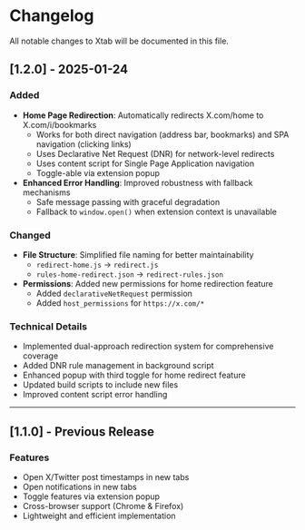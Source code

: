 # Changelog

All notable changes to Xtab will be documented in this file.

## [1.2.0] - 2025-01-24

### Added

-   **Home Page Redirection**: Automatically redirects X.com/home to X.com/i/bookmarks
    -   Works for both direct navigation (address bar, bookmarks) and SPA navigation (clicking links)
    -   Uses Declarative Net Request (DNR) for network-level redirects
    -   Uses content script for Single Page Application navigation
    -   Toggle-able via extension popup
-   **Enhanced Error Handling**: Improved robustness with fallback mechanisms
    -   Safe message passing with graceful degradation
    -   Fallback to `window.open()` when extension context is unavailable

### Changed

-   **File Structure**: Simplified file naming for better maintainability
    -   `redirect-home.js` → `redirect.js`
    -   `rules-home-redirect.json` → `redirect-rules.json`
-   **Permissions**: Added new permissions for home redirection feature
    -   Added `declarativeNetRequest` permission
    -   Added `host_permissions` for `https://x.com/*`

### Technical Details

-   Implemented dual-approach redirection system for comprehensive coverage
-   Added DNR rule management in background script
-   Enhanced popup with third toggle for home redirect feature
-   Updated build scripts to include new files
-   Improved content script error handling

---

## [1.1.0] - Previous Release

### Features

-   Open X/Twitter post timestamps in new tabs
-   Open notifications in new tabs
-   Toggle features via extension popup
-   Cross-browser support (Chrome & Firefox)
-   Lightweight and efficient implementation
